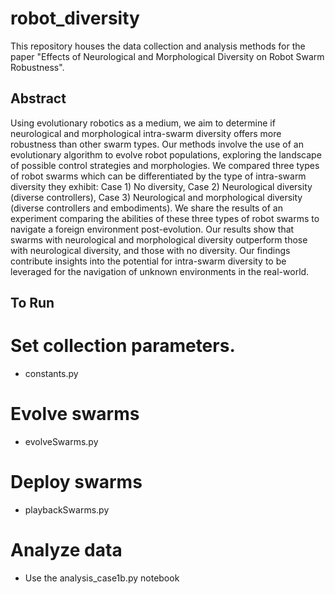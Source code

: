 # robot_diversity
This repository houses the data collection and analysis methods for the paper "Effects of Neurological and Morphological Diversity on Robot Swarm Robustness".

## Abstract

Using evolutionary robotics as a medium, we aim to determine if neurological and morphological intra-swarm diversity offers more robustness than other swarm types. Our methods involve the use of an evolutionary algorithm to evolve robot populations, exploring the landscape of possible control strategies and morphologies. We compared three types of robot swarms which can be differentiated by the type of intra-swarm diversity they exhibit: Case 1) No diversity, Case 2) Neurological diversity (diverse controllers), Case 3) Neurological and morphological diversity (diverse controllers and embodiments). We share the results of an experiment comparing the abilities of these three types of robot swarms to navigate a foreign environment post-evolution. Our results show that swarms with neurological and morphological diversity outperform those with neurological diversity, and those with no diversity. Our findings contribute insights into the potential for intra-swarm diversity to be leveraged for the navigation of unknown environments in the real-world.

## To Run

# Set collection parameters. 
- constants.py

# Evolve swarms
- evolveSwarms.py

# Deploy swarms
- playbackSwarms.py

# Analyze data 
- Use the analysis_case1b.py notebook
